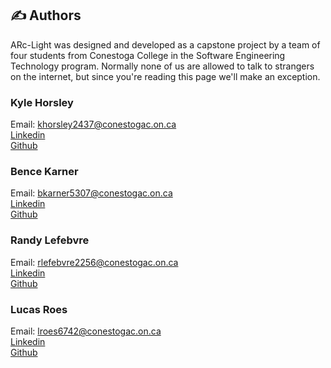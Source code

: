 ## ✍️ Authors <a name = "authors"></a>
ARc-Light was designed and developed as a capstone project by a team of four students from Conestoga College in the Software Engineering Technology program. Normally none of us are allowed to talk to strangers on the internet, but since you're reading this page we'll make an exception.

### Kyle Horsley
Email: khorsley2437@conestogac.on.ca  
[Linkedin](https://www.linkedin.com/in/kyle-horsley?lipi=urn%3Ali%3Apage%3Ad_flagship3_profile_view_base_contact_details%3BckrDQdzpSgWOiQXenazVkw%3D%3D)  
[Github](https://github.com/KyleRoger)


### Bence Karner
Email: bkarner5307@conestogac.on.ca   
[Linkedin](https://www.linkedin.com/in/bence-karner-883862179?lipi=urn%3Ali%3Apage%3Ad_flagship3_profile_view_base_contact_details%3Bk7bEyAieTuGAXxyOYC19KQ%3D%3D)  
[Github](https://github.com/DigitalCitizen110625)


### Randy Lefebvre
Email: rlefebvre2256@conestogac.on.ca  
[Linkedin](https://www.linkedin.com/in/randy-lefebvre-a911481a6?lipi=urn%3Ali%3Apage%3Ad_flagship3_profile_view_base_contact_details%3B7PvN9T5oQVqfkXAKgOGhkw%3D%3D)  
[Github](https://github.com/lefebvrerandy)


### Lucas Roes
Email: lroes6742@conestogac.on.ca  
[Linkedin](https://www.linkedin.com/in/lucas-roes-19593617b?lipi=urn%3Ali%3Apage%3Ad_flagship3_profile_view_base_contact_details%3B4OxBPTpwQqC9hyurKphKVA%3D%3D)  
[Github](https://github.com/Lroes)

